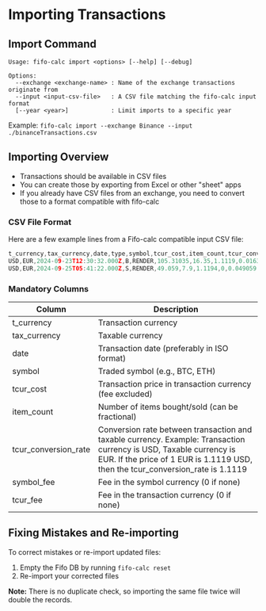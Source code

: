 # Importing Transactions

## Import Command

```
Usage: fifo-calc import <options> [--help] [--debug]

Options:
  --exchange <exchange-name> : Name of the exchange transactions originate from
  --input <input-csv-file>   : A CSV file matching the fifo-calc input format
  [--year <year>]            : Limit imports to a specific year
```

Example: `fifo-calc import --exchange Binance --input ./binanceTransactions.csv`

## Importing Overview

- Transactions should be available in CSV files
- You can create those by exporting from Excel or other "sheet" apps
- If you already have CSV files from an exchange, you need to convert those to a format compatible with fifo-calc

### CSV File Format

Here are a few example lines from a Fifo-calc compatible input CSV file:

```c
t_currency,tax_currency,date,type,symbol,tcur_cost,item_count,tcur_conversion_rate,symbol_fee,tcur_fee
USD,EUR,2024-09-23T12:30:32.000Z,B,RENDER,105.31035,16.35,1.1119,0.01635,0
USD,EUR,2024-09-25T05:41:22.000Z,S,RENDER,49.059,7.9,1.1194,0,0.049059
```

### Mandatory Columns

| Column               | Description                                                                 |
| -------------------- | --------------------------------------------------------------------------- |
| t_currency           | Transaction currency                                                        |
| tax_currency         | Taxable currency                                                            |
| date                 | Transaction date (preferably in ISO format)                                 |
| symbol               | Traded symbol (e.g., BTC, ETH)                                              |
| tcur_cost            | Transaction price in transaction currency (fee excluded)                    |
| item_count           | Number of items bought/sold (can be fractional)                             |
| tcur_conversion_rate | Conversion rate between transaction and taxable currency. Example: Transaction currency is USD, Taxable currency is EUR. If the price of 1 EUR is 1.1119 USD, then the tcur_conversion_rate is 1.1119 |
| symbol_fee           | Fee in the symbol currency (0 if none)                                      |
| tcur_fee             | Fee in the transaction currency (0 if none)                                 |

## Fixing Mistakes and Re-importing

To correct mistakes or re-import updated files:
1. Empty the Fifo DB by running `fifo-calc reset`
2. Re-import your corrected files

**Note:** There is no duplicate check, so importing the same file twice will double the records.
